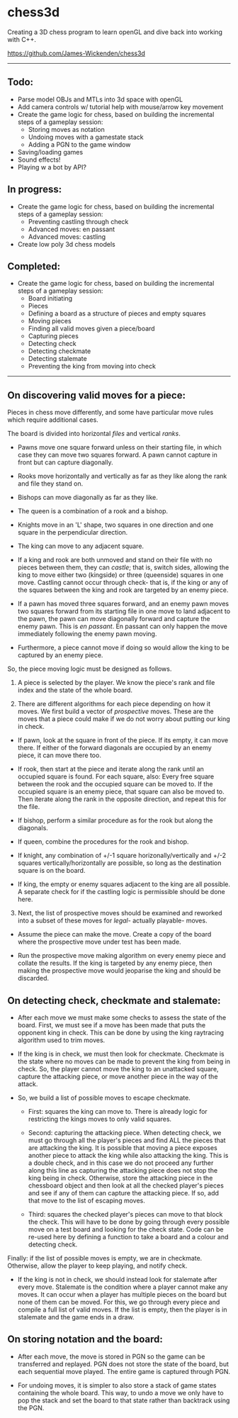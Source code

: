 # chess3d

Creating a 3D chess program to learn openGL and dive back into working with C++.

https://github.com/James-Wickenden/chess3d

---

## Todo:

- Parse model OBJs and MTLs into 3d space with openGL
- Add camera controls w/ tutorial help with mouse/arrow key movement
- Create the game logic for chess, based on building the incremental steps of a gameplay session:
	- Storing moves as notation
	- Undoing moves with a gamestate stack
	- Adding a PGN to the game window
- Saving/loading games
- Sound effects!
- Playing w a bot by API?

## In progress:

- Create the game logic for chess, based on building the incremental steps of a gameplay session:
	- Preventing castling through check
	- Advanced moves: en passant
	- Advanced moves: castling
- Create low poly 3d chess models

## Completed:

- Create the game logic for chess, based on building the incremental steps of a gameplay session:
	- Board initiating
	- Pieces
	- Defining a board as a structure of pieces and empty squares
	- Moving pieces
	- Finding all valid moves given a piece/board
	- Capturing pieces
	- Detecting check
	- Detecting checkmate
	- Detecting stalemate
	- Preventing the king from moving into check

---

## On discovering valid moves for a piece:

Pieces in chess move differently, and some have particular move rules which require additional cases.

The board is divided into horizontal *files* and vertical *ranks*.

- Pawns move one square forward unless on their starting file, in which case they can move two squares forward.
A pawn cannot capture in front but can capture diagonally.

- Rooks move horizontally and vertically as far as they like along the rank and file they stand on.

- Bishops can move diagonally as far as they like.

- The queen is a combination of a rook and a bishop.

- Knights move in an 'L' shape, two squares in one direction and one square in the perpendicular direction. 

- The king can move to any adjacent square.

- If a king and rook are both unmoved and stand on their file with no pieces between them, they can *castle*; that is, switch sides, 
allowing the king to move either two (kingside) or three (queenside) squares in one move. Castling cannot occur through check-
that is, if the king or any of the squares between the king and rook are targeted by an enemy piece.

- If a pawn has moved three squares forward, and an enemy pawn moves two squares forward from its starting file in one move to land adjacent to the pawn,
the pawn can move diagonally forward and capture the enemy pawn. This is *en passant*.
En passant can only happen the move immediately following the enemy pawn moving.

- Furthermore, a piece cannot move if doing so would allow the king to be captured by an enemy piece.

So, the piece moving logic must be designed as follows.

1. A piece is selected by the player. We know the piece's rank and file index and the state of the whole board.

2. There are different algorithms for each piece depending on how it moves. 
We first build a vector of *prospective* moves. These are the moves that a piece could make if we do not worry about putting our king in check.

- If pawn, look at the square in front of the piece. If its empty, it can move there. 
If either of the forward diagonals are occupied by an enemy piece, it can move there too.

- If rook, then start at the piece and iterate along the rank until an occupied square is found. 
For each square, also: 
Every free square between the rook and the occupied square can be moved to.
If the occupied square is an enemy piece, that square can also be moved to.
Then iterate along the rank in the opposite direction, and repeat this for the file.

- If bishop, perform a similar procedure as for the rook but along the diagonals.

- If queen, combine the procedures for the rook and bishop.

- If knight, any combination of +/-1 square horizonally/vertically and +/-2 squares vertically/horizontally are possible, 
so long as the destination square is on the board.

- If king, the empty or enemy squares adjacent to the king are all possible.
A separate check for if the castling logic is permissible should be done here.

3. Next, the list of prospective moves should be examined and reworked into a subset of these moves for *legal*- actually playable- moves.

- Assume the piece can make the move. Create a copy of the board where the prospective move under test has been made.

- Run the prospective move making algorithm on every enemy piece and collate the results.
If the king is targeted by any enemy piece, then making the prospective move would jeoparise the king and should be discarded.

## On detecting check, checkmate and stalemate:

- After each move we must make some checks to assess the state of the board.
First, we must see if a move has been made that puts the opponent king in check.
This can be done by using the king raytracing algorithm used to trim moves.

- If the king is in check, we must then look for checkmate. Checkmate is the state where no moves can be made to prevent the king from being in check.
So, the player cannot move the king to an unattacked square, capture the attacking piece, or move another piece in the way of the attack.

- So, we build a list of possible moves to escape checkmate.
	
	- First: squares the king can move to. There is already logic for restricting the kings moves to only valid squares.

	- Second: capturing the attacking piece. When detecting check, we must go through all the player's pieces and find ALL the pieces that are attacking the king.
	  It is possible that moving a piece exposes another piece to attack the king while also attacking the king. 
	  This is a double check, and in this case we do not proceed any further along this line as capturing the attacking piece does not stop the king being in check.
	  Otherwise, store the attacking piece in the chessboard object and then look at all the checked player's pieces and see if any of them can capture the attacking piece.
	  If so, add that move to the list of escaping moves.

	- Third: squares the checked player's pieces can move to that block the check.
	  This will have to be done by going through every possible move on a test board and looking for the check state.
	  Code can be re-used here by defining a function to take a board and a colour and detecting check.

Finally: if the list of possible moves is empty, we are in checkmate. Otherwise, allow the player to keep playing, and notify check.

- If the king is not in check, we should instead look for stalemate after every move.
Stalemate is the condition where a player cannot make any moves. It can occur when a player has multiple pieces on the board but none of them can be moved.
For this, we go through every piece and compile a full list of valid moves. If the list is empty, then the player is in stalemate and the game ends in a draw.

## On storing notation and the board:

- After each move, the move is stored in PGN so the game can be transferred and replayed.
  PGN does not store the state of the board, but each sequential move played. The entire game is captured through PGN.
  
- For undoing moves, it is simpler to also store a stack of game states containing the whole board.
  This way, to undo a move we only have to pop the stack and set the board to that state rather than backtrack using the PGN.
